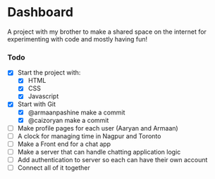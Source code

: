# Dashboard

A project with my brother to make a shared space on the internet for experimenting with code and mostly having fun!

### Todo
- [x] Start the project with:
  - [x] HTML
  - [x] CSS
  - [x] Javascript 
- [x] Start with Git
  - [x] @armaanpashine make a commit
  - [x] @caizoryan make a commit
- [ ] Make profile pages for each user (Aaryan and Armaan)
- [ ] A clock for managing time in Nagpur and Toronto
- [ ] Make a Front end for a chat app
- [ ] Make a server that can handle chatting application logic
- [ ] Add authentication to server so each can have their own account
- [ ] Connect all of it together
